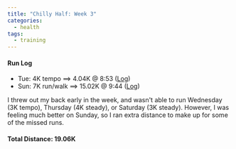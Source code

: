 ```yaml
---
title: "Chilly Half: Week 3"
categories:
  - health
tags:
  - training
---
```


#### Run Log

- Tue: 4K tempo ==> 4.04K @ 8:53 ([Log](https://runkeeper.com/user/cdevans/activity/1647580952))
- Sun: 7K run/walk ==> 15.02K @ 9:44 ([Log](https://runkeeper.com/user/cdevans/activity/1650170722))

I threw out my back early in the week, and wasn't able to run Wednesday (3K tempo), Thursday (4K steady), or Saturday (3K steady). However, I was feeling much better on Sunday, so I ran extra distance to make up for some of the missed runs.

#### Total Distance: 19.06K

